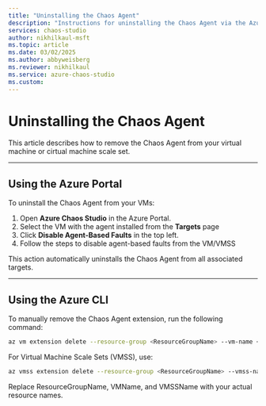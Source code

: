 ```yaml
---
title: "Uninstalling the Chaos Agent"
description: "Instructions for uninstalling the Chaos Agent via the Azure Portal and Azure CLI."
services: chaos-studio
author: nikhilkaul-msft
ms.topic: article
ms.date: 03/02/2025
ms.author: abbyweisberg
ms.reviewer: nikhilkaul
ms.service: azure-chaos-studio
ms.custom: 
---
```


# Uninstalling the Chaos Agent

This article describes how to remove the Chaos Agent from your virtual machine or cirtual machine scale set.

---

## Using the Azure Portal

To uninstall the Chaos Agent from your VMs:
1. Open **Azure Chaos Studio** in the Azure Portal.
2. Select the VM with the agent installed from the **Targets** page
3. Click **Disable Agent-Based Faults** in the top left.
4. Follow the steps to disable agent-based faults from the VM/VMSS
   
This action automatically uninstalls the Chaos Agent from all associated targets.

---

## Using the Azure CLI

To manually remove the Chaos Agent extension, run the following command:

```bash
az vm extension delete --resource-group <ResourceGroupName> --vm-name <VMName> --name ChaosAgent
```

For Virtual Machine Scale Sets (VMSS), use:

```bash
az vmss extension delete --resource-group <ResourceGroupName> --vmss-name <VMSSName> --name ChaosAgent
```
Replace ResourceGroupName, VMName, and VMSSName with your actual resource names.
